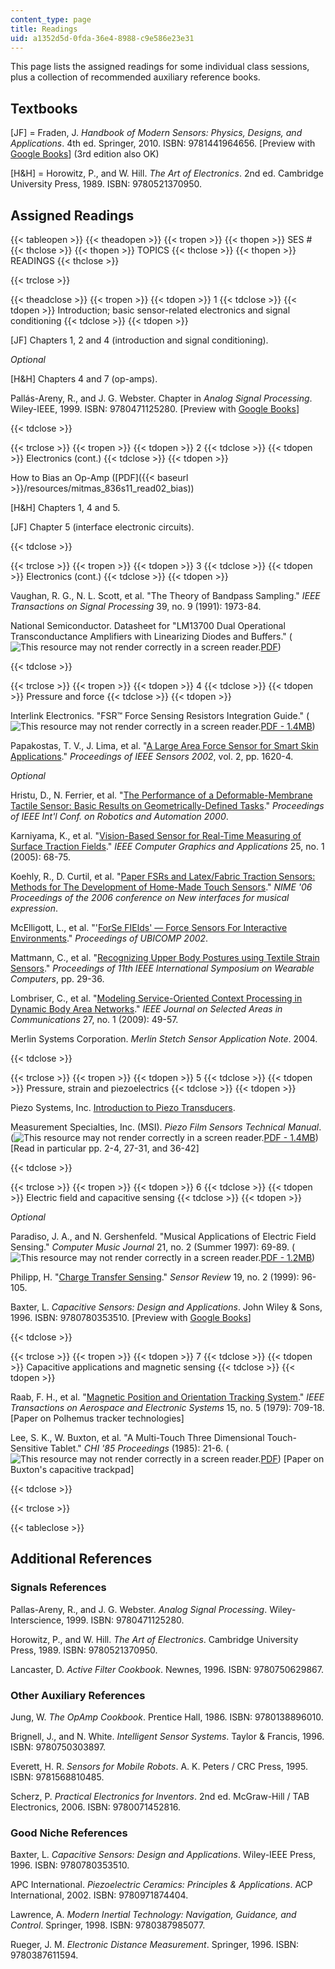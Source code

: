 ```yaml
---
content_type: page
title: Readings
uid: a1352d5d-0fda-36e4-8988-c9e586e23e31
---
```


This page lists the assigned readings for some individual class sessions, plus a collection of recommended auxiliary reference books.

Textbooks
---------

\[JF\] = Fraden, J. _Handbook of Modern Sensors: Physics, Designs, and Applications_. 4th ed. Springer, 2010. ISBN: 9781441964656. \[Preview with [Google Books](http://books.google.com/books?id=W0Emv9dAJ1kC&lpg=PP1&pg=PP1#v=onepage&q&f=false)\] (3rd edition also OK)

\[H&H\] = Horowitz, P., and W. Hill. _The Art of Electronics_. 2nd ed. Cambridge University Press, 1989. ISBN: 9780521370950.

Assigned Readings
-----------------

{{< tableopen >}}
{{< theadopen >}}
{{< tropen >}}
{{< thopen >}}
SES #
{{< thclose >}}
{{< thopen >}}
TOPICS
{{< thclose >}}
{{< thopen >}}
READINGS
{{< thclose >}}

{{< trclose >}}

{{< theadclose >}}
{{< tropen >}}
{{< tdopen >}}
1
{{< tdclose >}}
{{< tdopen >}}
Introduction; basic sensor-related electronics and signal conditioning
{{< tdclose >}}
{{< tdopen >}}


\[JF\] Chapters 1, 2 and 4 (introduction and signal conditioning).

_Optional_

\[H&H\] Chapters 4 and 7 (op-amps).

Pallás-Areny, R., and J. G. Webster. Chapter in _Analog Signal Processing_. Wiley-IEEE, 1999. ISBN: 9780471125280. \[Preview with [Google Books](http://books.google.com/books?id=JpVk-x-UGroC&lpg=PR3&pg=PA122#v=onepage&q&f=false)\]


{{< tdclose >}}

{{< trclose >}}
{{< tropen >}}
{{< tdopen >}}
2
{{< tdclose >}}
{{< tdopen >}}
Electronics (cont.)
{{< tdclose >}}
{{< tdopen >}}


How to Bias an Op-Amp ([PDF]({{< baseurl >}}/resources/mitmas_836s11_read02_bias))

\[H&H\] Chapters 1, 4 and 5.

\[JF\] Chapter 5 (interface electronic circuits).


{{< tdclose >}}

{{< trclose >}}
{{< tropen >}}
{{< tdopen >}}
3
{{< tdclose >}}
{{< tdopen >}}
Electronics (cont.)
{{< tdclose >}}
{{< tdopen >}}


Vaughan, R. G., N. L. Scott, et al. "The Theory of Bandpass Sampling." _IEEE Transactions on Signal Processing_ 39, no. 9 (1991): 1973-84.

National Semiconductor. Datasheet for "LM13700 Dual Operational Transconductance Amplifiers with Linearizing Diodes and Buffers." (![This resource may not render correctly in a screen reader.](/images/inacessible.gif)[PDF](http://www.ti.com/lit/ds/symlink/lm13700.pdf))


{{< tdclose >}}

{{< trclose >}}
{{< tropen >}}
{{< tdopen >}}
4
{{< tdclose >}}
{{< tdopen >}}
Pressure and force
{{< tdclose >}}
{{< tdopen >}}


Interlink Electronics. "FSR™ Force Sensing Resistors Integration Guide." (![This resource may not render correctly in a screen reader.](/images/inacessible.gif)[PDF - 1.4MB](http://www.digikey.com/Web%20Export/Supplier%20Content/InterlinkElectronics_1027/PDF/Interlink_Electronics_Integration_Guide.pdf?redirected=1))

Papakostas, T. V., J. Lima, et al. "[A Large Area Force Sensor for Smart Skin Applications](http://ieeexplore.ieee.org/xpl/freeabs_all.jsp?arnumber=1037366)." _Proceedings of IEEE Sensors 2002_, vol. 2, pp. 1620-4.

_Optional_

Hristu, D., N. Ferrier, et al. "[The Performance of a Deformable-Membrane Tactile Sensor: Basic Results on Geometrically-Defined Tasks](http://citeseerx.ist.psu.edu/viewdoc/summary?doi=10.1.1.31.4348)." _Proceedings of IEEE Int'l Conf. on Robotics and Automation 2000_.

Karniyama, K., et al. "[Vision-Based Sensor for Real-Time Measuring of Surface Traction Fields](http://ieeexplore.ieee.org/xpl/freeabs_all.jsp?arnumber=1381228)." _IEEE Computer Graphics and Applications_ 25, no. 1 (2005): 68-75.

Koehly, R., D. Curtil, et al. "[Paper FSRs and Latex/Fabric Traction Sensors: Methods for The Development of Home-Made Touch Sensors](http://citeseerx.ist.psu.edu/viewdoc/summary?doi=10.1.1.124.8095)." _NIME '06 Proceedings of the 2006 conference on New interfaces for musical expression_.

McElligott, L., et al. "'[ForSe FIElds' — Force Sensors For Interactive Environments](http://citeseerx.ist.psu.edu/viewdoc/summary?doi=10.1.1.5.3831)." _Proceedings of UBICOMP 2002_.

Mattmann, C., et al. "[Recognizing Upper Body Postures using Textile Strain Sensors](http://ieeexplore.ieee.org/xpl/freeabs_all.jsp?arnumber=4373773)." _Proceedings of 11th IEEE International Symposium on Wearable Computers_, pp. 29-36.

Lombriser, C., et al. "[Modeling Service-Oriented Context Processing in Dynamic Body Area Networks](http://ieeexplore.ieee.org/xpl/freeabs_all.jsp?arnumber=4740885)." _IEEE Journal on Selected Areas in Communications_ 27, no. 1 (2009): 49-57.

Merlin Systems Corporation. _Merlin Stetch Sensor Application Note_. 2004.


{{< tdclose >}}

{{< trclose >}}
{{< tropen >}}
{{< tdopen >}}
5
{{< tdclose >}}
{{< tdopen >}}
Pressure, strain and piezoelectrics
{{< tdclose >}}
{{< tdopen >}}


Piezo Systems, Inc. [Introduction to Piezo Transducers](http://www.piezo.com/tech2intropiezotrans.html).

Measurement Specialties, Inc. (MSI). _Piezo Film Sensors Technical Manual_. (![This resource may not render correctly in a screen reader.](/images/inacessible.gif)[PDF - 1.4MB](http://www.imagesco.com/sensors/piezofilm.pdf)) \[Read in particular pp. 2-4, 27-31, and 36-42\]


{{< tdclose >}}

{{< trclose >}}
{{< tropen >}}
{{< tdopen >}}
6
{{< tdclose >}}
{{< tdopen >}}
Electric field and capacitive sensing
{{< tdclose >}}
{{< tdopen >}}


_Optional_

Paradiso, J. A., and N. Gershenfeld. "Musical Applications of Electric Field Sensing." _Computer Music Journal_ 21, no. 2 (Summer 1997): 69-89. (![This resource may not render correctly in a screen reader.](/images/inacessible.gif)[PDF - 1.2MB](http://www.media.mit.edu/resenv/pubs/papers/96_04_cmj.pdf))

Philipp, H. "[Charge Transfer Sensing](https://fliphtml5.com/hzci/gjjy/basic)." _Sensor Review_ 19, no. 2 (1999): 96-105.

Baxter, L. _Capacitive Sensors: Design and Applications_. John Wiley & Sons, 1996. ISBN: 9780780353510. \[Preview with [Google Books](http://books.google.com/books?id=Tjd2laRnO4wC&lpg=PP1&pg=PP1#v=onepage&q&f=false)\]


{{< tdclose >}}

{{< trclose >}}
{{< tropen >}}
{{< tdopen >}}
7
{{< tdclose >}}
{{< tdopen >}}
Capacitive applications and magnetic sensing
{{< tdclose >}}
{{< tdopen >}}


Raab, F. H., et al. "[Magnetic Position and Orientation Tracking System](http://ieeexplore.ieee.org/xpl/freeabs_all.jsp?arnumber=4102227)." _IEEE Transactions on Aerospace and Electronic Systems_ 15, no. 5 (1979): 709-18. \[Paper on Polhemus tracker technologies\]

Lee, S. K., W. Buxton, et al. "A Multi-Touch Three Dimensional Touch-Sensitive Tablet." _CHI '85 Proceedings_ (1985): 21-6. (![This resource may not render correctly in a screen reader.](/images/inacessible.gif)[PDF](http://www.billbuxton.com/leebuxtonsmith.pdf)) \[Paper on Buxton's capacitive trackpad\]


{{< tdclose >}}

{{< trclose >}}

{{< tableclose >}}

Additional References
---------------------

### Signals References

Pallas-Areny, R., and J. G. Webster. _Analog Signal Processing_. Wiley-Interscience, 1999. ISBN: 9780471125280.

Horowitz, P., and W. Hill. _The Art of Electronics_. Cambridge University Press, 1989. ISBN: 9780521370950.

Lancaster, D. _Active Filter Cookbook_. Newnes, 1996. ISBN: 9780750629867.

### Other Auxiliary References

Jung, W. _The OpAmp Cookbook_. Prentice Hall, 1986. ISBN: 9780138896010.

Brignell, J., and N. White. _Intelligent Sensor Systems_. Taylor & Francis, 1996. ISBN: 9780750303897.

Everett, H. R. _Sensors for Mobile Robots_. A. K. Peters / CRC Press, 1995. ISBN: 9781568810485.

Scherz, P. _Practical Electronics for Inventors_. 2nd ed. McGraw-Hill / TAB Electronics, 2006. ISBN: 9780071452816.

### Good Niche References

Baxter, L. _Capacitive Sensors: Design and Applications_. Wiley-IEEE Press, 1996. ISBN: 9780780353510.

APC International. _Piezoelectric Ceramics: Principles & Applications_. ACP International, 2002. ISBN: 9780971874404.

Lawrence, A. _Modern Inertial Technology: Navigation, Guidance, and Control_. Springer, 1998. ISBN: 9780387985077.

Rueger, J. M. _Electronic Distance Measurement_. Springer, 1996. ISBN: 9780387611594.
